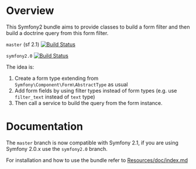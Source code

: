 Overview
========

This Symfony2 bundle aims to provide classes to build a form filter and then build a doctrine query from this form filter.

`master` (sf 2.1) [![Build Status](https://secure.travis-ci.org/lexik/LexikFormFilterBundle.png?branch=master)](http://travis-ci.org/lexik/LexikFormFilterBundle)

`symfony2.0` [![Build Status](https://secure.travis-ci.org/lexik/LexikFormFilterBundle.png?branch=symfony2.0)](http://travis-ci.org/lexik/LexikFormFilterBundle)

The idea is:

1. Create a form type extending from `Symfony\Component\Form\AbstractType` as usual
2. Add form fields by using filter types instead of form types (e.g. use `filter_text` instead of `text` type)
3. Then call a service to build the query from the form instance.

Documentation
=============

The `master` branch is now compatible with Symfony 2.1, if you are using Symfony 2.0.x use the `symfony2.0` branch.

For installation and how to use the bundle refer to [Resources/doc/index.md](https://github.com/lexik/LexikFormFilterBundle/blob/master/Resources/doc/index.md)

